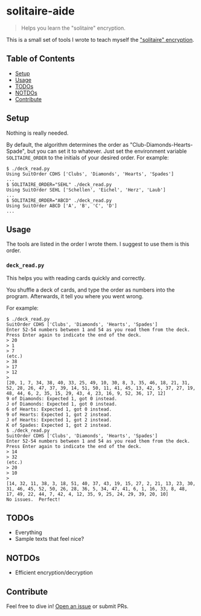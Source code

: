 # solitaire-aide

> Helps you learn the "solitaire" encryption.

This is a small set of tools I wrote to teach myself the
["solitaire" encryption](https://www.schneier.com/academic/solitaire/).

## Table of Contents

- [Setup](#setup)
- [Usage](#usage)
- [TODOs](#todos)
- [NOTDOs](#notdos)
- [Contribute](#contribute)

## Setup

Nothing is really needed.

By default, the algorithm determines the order as "Club-Diamonds-Hearts-Spade",
but you can set it to whatever.  Just set the environment variable `SOLITAIRE_ORDER`
to the initials of your desired order. For example:

```
$ ./deck_read.py
Using SuitOrder CDHS ['Clubs', 'Diamonds', 'Hearts', 'Spades']
...
$ SOLITAIRE_ORDER="SEHL" ./deck_read.py
Using SuitOrder SEHL ['Schellen', 'Eichel', 'Herz', 'Laub']
...
$ SOLITAIRE_ORDER="ABCD" ./deck_read.py
Using SuitOrder ABCD ['A', 'B', 'C', 'D']
...
```

## Usage

The tools are listed in the order I wrote them.
I suggest to use them is this order.

### `deck_read.py`

This helps you with reading cards quickly and correctly.

You shuffle a deck of cards, and type the order as numbers into the program.
Afterwards, it tell you where you went wrong.

For example:

```
$ ./deck_read.py
SuitOrder CDHS ['Clubs', 'Diamonds', 'Hearts', 'Spades']
Enter 52-54 numbers between 1 and 54 as you read them from the deck.
Press Enter again to indicate the end of the deck.
> 20
> 1
> 7
(etc.)
> 38
> 17
> 12
>
[20, 1, 7, 34, 38, 40, 33, 25, 49, 10, 30, 8, 3, 35, 46, 18, 21, 31, 52, 28, 26, 47, 37, 39, 14, 51, 50, 11, 41, 45, 13, 42, 5, 37, 27, 19, 48, 44, 6, 2, 35, 15, 29, 43, 4, 23, 16, 9, 52, 36, 17, 12]
9 of Diamonds: Expected 1, got 0 instead.
J of Diamonds: Expected 1, got 0 instead.
6 of Hearts: Expected 1, got 0 instead.
9 of Hearts: Expected 1, got 2 instead.
J of Hearts: Expected 1, got 2 instead.
K of Spades: Expected 1, got 2 instead.
$ ./deck_read.py
SuitOrder CDHS ['Clubs', 'Diamonds', 'Hearts', 'Spades']
Enter 52-54 numbers between 1 and 54 as you read them from the deck.
Press Enter again to indicate the end of the deck.
> 14
> 32
(etc.)
> 20
> 10
>
[14, 32, 11, 38, 3, 18, 51, 40, 37, 43, 19, 15, 27, 2, 21, 13, 23, 30, 31, 46, 45, 52, 50, 26, 28, 36, 5, 34, 47, 41, 6, 1, 16, 33, 8, 48, 17, 49, 22, 44, 7, 42, 4, 12, 35, 9, 25, 24, 29, 39, 20, 10]
No issues.  Perfect!
```

## TODOs

* Everything
* Sample texts that feel nice?

## NOTDOs

* Efficient encryption/decryption

## Contribute

Feel free to dive in! [Open an issue](https://github.com/BenWiederhake/solitaire_aide/issues/new) or submit PRs.
